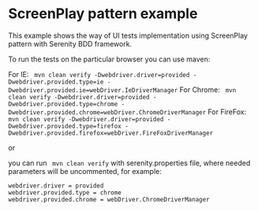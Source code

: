 # ScreenPlay pattern example

This example shows the way of UI tests implementation using ScreenPlay pattern with Serenity BDD framework.

To run the tests on the particular browser you can use maven:

For IE: ``` mvn clean verify -Dwebdriver.driver=provided -Dwebdriver.provided.type=ie -Dwebdriver.provided.ie=webDriver.IeDriverManager``` 
For Chrome: ``` mvn clean verify -Dwebdriver.driver=provided -Dwebdriver.provided.type=chrome -Dwebdriver.provided.chrome=webDriver.ChromeDriverManager``` 
For FireFox: ``` mvn clean verify -Dwebdriver.driver=provided -Dwebdriver.provided.type=firefox -Dwebdriver.provided.firefox=webDriver.FireFoxDriverManager```

or

you can run ``` mvn clean verify``` with serenity.properties file, where needed parameters will be uncommented,
for example:
```
webdriver.driver = provided
webdriver.provided.type = chrome
webdriver.provided.chrome = webDriver.ChromeDriverManager
```

